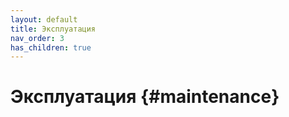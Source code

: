 ```yaml
---
layout: default
title: Эксплуатация
nav_order: 3
has_children: true
---
```


# Эксплуатация {#maintenance}
